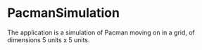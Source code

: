 # PacmanSimulation
The application is a simulation of Pacman moving on in a grid, of dimensions 5 units x 5 units.
